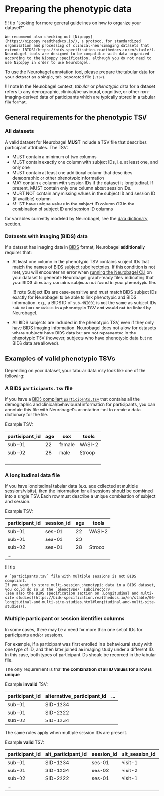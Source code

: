 # Preparing the phenotypic data

!!! tip "Looking for more general guidelines on how to organize your dataset?"

    We recommend also checking out [Nipoppy](https://nipoppy.readthedocs.io/), a protocol for standardized organization and processing of clinical-neuroimaging datasets that extends [BIDS](https://bids-specification.readthedocs.io/en/stable/). 
    Neurobagel tools are designed to be compatible with data organized according to the Nipoppy specification, although you do not need to use Nipoppy in order to use Neurobagel.

To use the Neurobagel annotation tool, 
please prepare the tabular data for your dataset as a single, tab-separated file (`.tsv`).

!!! note
    In the Neurobagel context, _tabular_ or _phenotypic_ data for a dataset refers to any demographic,
    clinical/behavioural, cognitive, or other non-imaging-derived data of participants 
    which are typically stored in a tabular file format.

## General requirements for the phenotypic TSV

### All datasets

A valid dataset for Neurobagel **MUST** include a TSV file that describes participant attributes. 
The TSV: 

- MUST contain a minimum of two columns
- MUST contain exactly one column with subject IDs, i.e. at least one, and only one 
- MUST contain at least one additional column that describes demographic or other phenotypic information
- MAY contain a column with session IDs if the dataset is longitudinal. 
  If present, MUST contain only one column about session IDs.
- MUST NOT contain any missing values in the subject ID and session ID (if availble) column
- MUST have unique values in the subject ID column OR in the combination of subject ID and session ID columns

for variables currently modeled by Neurobagel, see the [data dictionary section](dictionaries.md).

### Datasets with imaging (BIDS) data

If a dataset has imaging data in [BIDS](https://bids-specification.readthedocs.io/en/stable/) format, 
Neurobagel **additionally** requires that:

- At least one column in the phenotypic TSV contains subject IDs that 
  match the names of [BIDS subject subdirectories](https://bids-specification.readthedocs.io/en/stable/02-common-principles.html#filesystem-structure). 
  If this condition is not met, you will encounter an error 
  when [running the Neurobagel CLI](cli.md) on your dataset to generate Neurobagel graph-ready files, 
  indicating that your BIDS directory contains subjects not found in your phenotypic file.

    !!! note
        Subject IDs are case-sensitive and must match BIDS subject IDs exactly 
        for Neurobagel to be able to link phenotypic and BIDS information. 
        e.g., a BIDS ID of `sub-MNI001` is not the same as subject IDs `sub-mni001` or `mni001` 
        in a phenotypic TSV and would not be linked by Neurobagel.

- All BIDS subjects are included in the phenotypic TSV, 
  even if they only have BIDS imaging information. 
  Neurobagel does not allow for datasets where subjects have BIDS 
  data but are not represented in the phenotypic TSV 
  (however, subjects who have phenotypic data but no BIDS data are allowed).

## Examples of valid phenotypic TSVs

Depending on your dataset, your tabular data may look like one of the following:

### A BIDS `participants.tsv` file

If you have a [BIDS compliant `participants.tsv`](https://bids-specification.readthedocs.io/en/stable/03-modality-agnostic-files.html#participants-file) that contains 
all the demographic and clinical/behavioural information for participants, 
you can annotate this file with Neurobagel's annotation tool
to create a data dictionary for the file.

Example TSV:

| participant_id | age | sex    | tools  |
| -------------- | --- | ------ | ------ |
| sub-01         | 22  | female | WASI-2 |
| sub-02         | 28  | male   | Stroop |
| ...            |     |        |        |


### A longitudinal data file
If you have longitudinal tabular data (e.g. age collected at multiple sessions/visits), 
then the information for all sessions should be combined into a single TSV. 
Each row must describe a unique combination of subject and session.

Example TSV:

| participant_id | session_id | age | tools  |
| -------------- | ---------- | --- | ------ |
| sub-01         | ses-01     | 22  | WASI-2 |
| sub-01         | ses-02     | 23  |        | 
| sub-02         | ses-01     | 28  | Stroop |
| ...            |            |     |        |

!!! tip

    A `participants.tsv` file with multiple sessions is not BIDS compliant. 
    If you want to store multi-session phenotypic data in a BIDS dataset, 
    you could do so in the `phenotype/` subdirectory 
    (see also the BIDS specification section on [Longitudinal and multi-site studies](https://bids-specification.readthedocs.io/en/stable/06-longitudinal-and-multi-site-studies.html#longitudinal-and-multi-site-studies)).

### Multiple participant or session identifier columns
In some cases, there may be a need for more than one set of IDs 
for participants and/or sessions.

For example, if a participant was first enrolled in a behavioural study
with one type of ID, 
and then later joined an imaging study under a different ID.
In this case, both types of participant IDs should be recorded in the tabular file.

The only requirement is that **the combination of all ID values for a row is unique**.

Example **invalid** TSV:

| participant_id | alternative_participant_id | ... |
| -------------- | -------------------------- | --- |
| sub-01         | SID-1234                   |     |
| sub-01         | SID-2222                   |     |
| sub-02         | SID-1234                   |     |

The same rules apply when multiple session IDs are present.

Example **valid** TSV:

| participant_id | alt_participant_id | session_id | alt_session_id | age | ... |
| -------------- | ------------------ | ---------- | -------------- | --- | --- |
| sub-01         | SID-1234           | ses-01     | visit-1        | 22  |     |
| sub-01         | SID-1234           | ses-02     | visit-2        | 23  |     |
| sub-02         | SID-2222           | ses-01     | visit-1        | 28  |     |
| ...            |                    |            |                |     |     |
